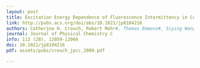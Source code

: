 ```yaml
---
layout: post
title: Excitation Energy Dependence of Fluorescence Intermittency in CdSe/ZnS Core−Shell Nanocrystals
link: http://pubs.acs.org/doi/abs/10.1021/jp8104216
authors: Catherine H. Crouch, Robert Mohr#, Thomas Emmons#, Siying Wang, Marija Drndić
journal: Journal of Physical Chemistry C
info: 113 (28), 12059-12066
doi: 10.1021/jp8104216
pdf: assets/pubs/crouch_jpcc_2009.pdf

---
```

